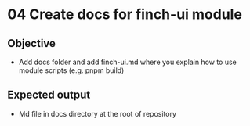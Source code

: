 # 04 Create docs for finch-ui module

## Objective

- Add docs folder and add finch-ui.md where you explain how to use module scripts (e.g. pnpm build)

## Expected output

- Md file in docs directory at the root of repository
